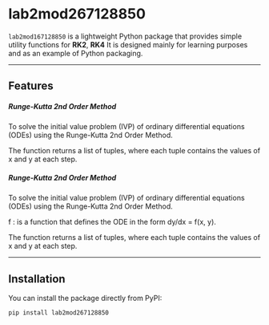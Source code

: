# lab2mod267128850

`lab2mod167128850` is a lightweight Python package that provides simple utility functions
for **RK2**, **RK4**
It is designed mainly for learning purposes and as an example of Python packaging.

---

## Features
##### Runge-Kutta 2nd Order Method
To solve the initial value problem (IVP) of ordinary differential equations (ODEs) using the Runge-Kutta 2nd Order Method.
        

The function returns a list of tuples, where each tuple contains the values of x and y at each step.
##### Runge-Kutta 2nd Order Method
To solve the initial value problem (IVP) of ordinary differential equations (ODEs) using the Runge-Kutta 2nd Order Method.
        
f : is a function that defines the ODE in the form dy/dx = f(x, y).

The function returns a list of tuples, where each tuple contains the values of x and y at each step.

---

## Installation

You can install the package directly from PyPI:

```bash
pip install lab2mod267128850